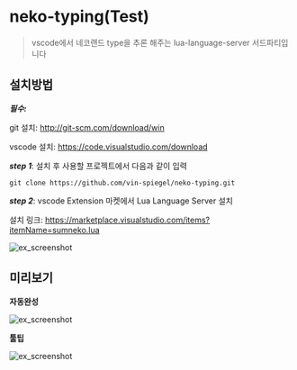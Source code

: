# neko-typing(Test)
>vscode에서 네코랜드 type을 추론 해주는 lua-language-server 서드파티입니다
## 설치방법
***필수:***

git 설치: http://git-scm.com/download/win

vscode 설치: https://code.visualstudio.com/download

***step 1***: 설치 후 사용할 프로젝트에서 다음과 같이 입력
```
git clone https://github.com/vin-spiegel/neko-typing.git
```
***step 2***: vscode Extension 마켓에서 Lua Language Server 설치

설치 링크: https://marketplace.visualstudio.com/items?itemName=sumneko.lua

![ex_screenshot](https://github.com/sumneko/vscode-lua/raw/master/images//Install%20In%20VSCode.gif)

<!-- ***step 3***: 메뉴>파일> 기본설정> 사용자 코드조각> lua 언어로 snippets생성 > 다운받은 .vscode폴더파일 붙혀넣기 -->

## 미리보기
**자동완성**

![ex_screenshot](./src/img/자동완성.gif)

**툴팁**

![ex_screenshot](./src/img/툴팁.gif)
